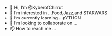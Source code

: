 - 👋 Hi, I’m @KyberofChirrut
- 👀 I’m interested in ...Food,Jazz,and STARWARS
- 🌱 I’m currently learning ...pYTHON
- 💞️ I’m looking to collaborate on ...
- 📫 How to reach me ...

<!---
KyberofChirrut/KyberofChirrut is a ✨ special ✨ repository because its `README.md` (this file) appears on your GitHub profile.
You can click the Preview link to take a look at your changes.
--->
